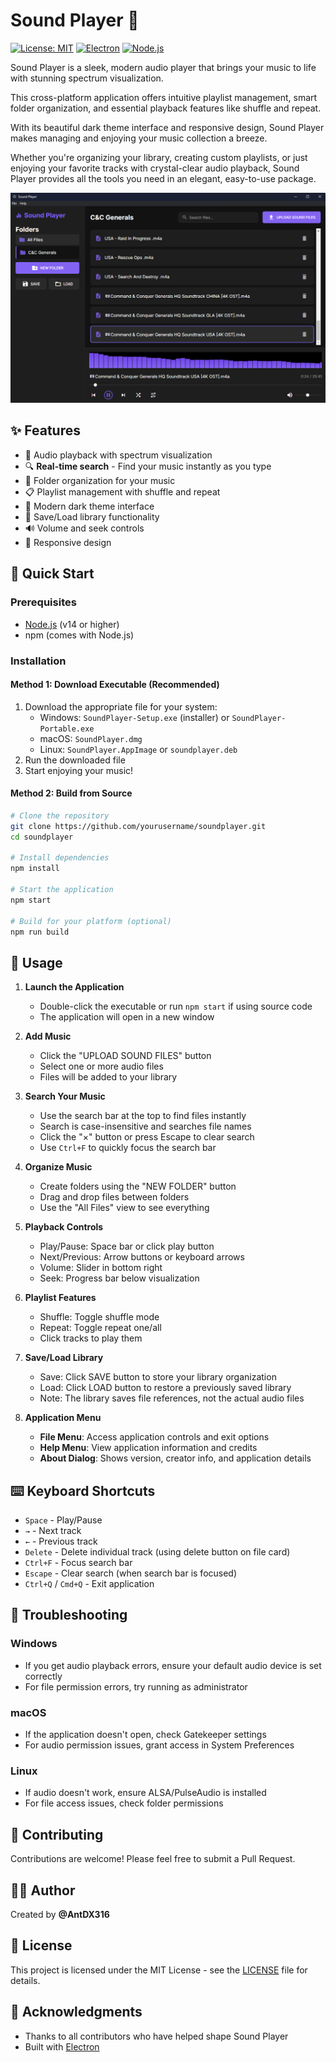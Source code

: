 # Sound Player 🎵

[![License: MIT](https://img.shields.io/badge/License-MIT-yellow.svg)](https://opensource.org/licenses/MIT)
[![Electron](https://img.shields.io/badge/Electron-Latest-blue.svg)](https://www.electronjs.org/)
[![Node.js](https://img.shields.io/badge/Node.js-v14+-green.svg)](https://nodejs.org/)

Sound Player is a sleek, modern audio player that brings your music to life with stunning spectrum visualization.

This cross-platform application offers intuitive playlist management, smart folder organization, and essential playback features like shuffle and repeat.

With its beautiful dark theme interface and responsive design, Sound Player makes managing and enjoying your music collection a breeze.

Whether you're organizing your library, creating custom playlists, or just enjoying your favorite tracks with crystal-clear audio playback, Sound Player provides all the tools you need in an elegant, easy-to-use package.

![Sound Player Screenshot](screenshot.png)

## ✨ Features

- 🎵 Audio playback with spectrum visualization
- 🔍 **Real-time search** - Find your music instantly as you type
- 📁 Folder organization for your music
- 📋 Playlist management with shuffle and repeat
- 🎨 Modern dark theme interface
- 💾 Save/Load library functionality
- 🔊 Volume and seek controls
- 📱 Responsive design

## 🚀 Quick Start

### Prerequisites

- [Node.js](https://nodejs.org/) (v14 or higher)
- npm (comes with Node.js)

### Installation

#### Method 1: Download Executable (Recommended)

1. Download the appropriate file for your system:
   - Windows: `SoundPlayer-Setup.exe` (installer) or `SoundPlayer-Portable.exe`
   - macOS: `SoundPlayer.dmg`
   - Linux: `SoundPlayer.AppImage` or `soundplayer.deb`
2. Run the downloaded file
3. Start enjoying your music!

#### Method 2: Build from Source

```bash
# Clone the repository
git clone https://github.com/yourusername/soundplayer.git
cd soundplayer

# Install dependencies
npm install

# Start the application
npm start

# Build for your platform (optional)
npm run build
```

## 📖 Usage

1. **Launch the Application**
   - Double-click the executable or run `npm start` if using source code
   - The application will open in a new window

2. **Add Music**
   - Click the "UPLOAD SOUND FILES" button
   - Select one or more audio files
   - Files will be added to your library

3. **Search Your Music**
   - Use the search bar at the top to find files instantly
   - Search is case-insensitive and searches file names
   - Click the "×" button or press Escape to clear search
   - Use `Ctrl+F` to quickly focus the search bar

4. **Organize Music**
   - Create folders using the "NEW FOLDER" button
   - Drag and drop files between folders
   - Use the "All Files" view to see everything

5. **Playback Controls**
   - Play/Pause: Space bar or click play button
   - Next/Previous: Arrow buttons or keyboard arrows
   - Volume: Slider in bottom right
   - Seek: Progress bar below visualization

6. **Playlist Features**
   - Shuffle: Toggle shuffle mode
   - Repeat: Toggle repeat one/all
   - Click tracks to play them

7. **Save/Load Library**
   - Save: Click SAVE button to store your library organization
   - Load: Click LOAD button to restore a previously saved library
   - Note: The library saves file references, not the actual audio files

8. **Application Menu**
   - **File Menu**: Access application controls and exit options
   - **Help Menu**: View application information and credits
   - **About Dialog**: Shows version, creator info, and application details

## ⌨️ Keyboard Shortcuts

- `Space` - Play/Pause
- `→` - Next track
- `←` - Previous track
- `Delete` - Delete individual track (using delete button on file card)
- `Ctrl+F` - Focus search bar
- `Escape` - Clear search (when search bar is focused)
- `Ctrl+Q` / `Cmd+Q` - Exit application

## 🔧 Troubleshooting

### Windows
- If you get audio playback errors, ensure your default audio device is set correctly
- For file permission errors, try running as administrator

### macOS
- If the application doesn't open, check Gatekeeper settings
- For audio permission issues, grant access in System Preferences

### Linux
- If audio doesn't work, ensure ALSA/PulseAudio is installed
- For file access issues, check folder permissions

## 🤝 Contributing

Contributions are welcome! Please feel free to submit a Pull Request.

## 👨‍💻 Author

Created by **@AntDX316**

## 📄 License

This project is licensed under the MIT License - see the [LICENSE](LICENSE) file for details.

## 🙏 Acknowledgments

- Thanks to all contributors who have helped shape Sound Player
- Built with [Electron](https://www.electronjs.org/)